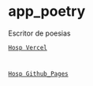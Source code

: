 # app_poetry
Escritor de poesias 

[`Hosp Vercel`](https://app-poetry.vercel.app/)

#

[`Hosp Github_Pages`](https://vitorgabrieldev.github.io/app_poetry/)
